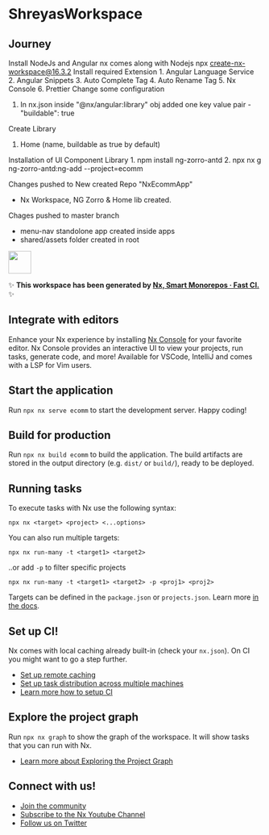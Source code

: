 # ShreyasWorkspace


## Journey 
Install NodeJs and Angular nx comes along with Nodejs
npx create-nx-workspace@16.3.2
Install required Extension
    1. Angular Language Service
    2. Angular Snippets
    3. Auto Complete Tag
    4. Auto Rename Tag
    5. Nx Console
    6. Prettier
Change some configuration 
1. In nx.json inside "@nx/angular:library" obj added  one key value pair - "buildable": true

Create Library
1. Home (name, buildable as true by default)

Installation of UI Component Library
    1. npm install ng-zorro-antd
    2. npx nx g ng-zorro-antd:ng-add --project=ecomm

Changes pushed to New created Repo "NxEcommApp" 
- Nx Workspace, NG Zorro & Home lib created. 

Chages pushed to master branch
- menu-nav standolone app created inside apps 
- shared/assets folder created in root











<a alt="Nx logo" href="https://nx.dev" target="_blank" rel="noreferrer"><img src="https://raw.githubusercontent.com/nrwl/nx/master/images/nx-logo.png" width="45"></a>

✨ **This workspace has been generated by [Nx, Smart Monorepos · Fast CI.](https://nx.dev)** ✨

## Integrate with editors

Enhance your Nx experience by installing [Nx Console](https://nx.dev/nx-console) for your favorite editor. Nx Console
provides an interactive UI to view your projects, run tasks, generate code, and more! Available for VSCode, IntelliJ and
comes with a LSP for Vim users.

## Start the application

Run `npx nx serve ecomm` to start the development server. Happy coding!

## Build for production

Run `npx nx build ecomm` to build the application. The build artifacts are stored in the output directory (e.g. `dist/` or `build/`), ready to be deployed.

## Running tasks

To execute tasks with Nx use the following syntax:

```
npx nx <target> <project> <...options>
```

You can also run multiple targets:

```
npx nx run-many -t <target1> <target2>
```

..or add `-p` to filter specific projects

```
npx nx run-many -t <target1> <target2> -p <proj1> <proj2>
```

Targets can be defined in the `package.json` or `projects.json`. Learn more [in the docs](https://nx.dev/features/run-tasks).

## Set up CI!

Nx comes with local caching already built-in (check your `nx.json`). On CI you might want to go a step further.

- [Set up remote caching](https://nx.dev/features/share-your-cache)
- [Set up task distribution across multiple machines](https://nx.dev/nx-cloud/features/distribute-task-execution)
- [Learn more how to setup CI](https://nx.dev/recipes/ci)

## Explore the project graph

Run `npx nx graph` to show the graph of the workspace.
It will show tasks that you can run with Nx.

- [Learn more about Exploring the Project Graph](https://nx.dev/core-features/explore-graph)

## Connect with us!

- [Join the community](https://nx.dev/community)
- [Subscribe to the Nx Youtube Channel](https://www.youtube.com/@nxdevtools)
- [Follow us on Twitter](https://twitter.com/nxdevtools)
